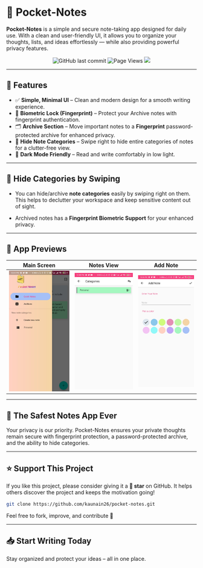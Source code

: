 # 📝 Pocket-Notes

**Pocket-Notes** is a simple and secure note-taking app designed for daily use. With a clean and user-friendly UI, it allows you to organize your thoughts, lists, and ideas effortlessly — while also providing powerful privacy features.
<div align="center">

![GitHub last commit](https://img.shields.io/github/last-commit/kaunain26/pocket-notes)
![Page Views](https://pageview.vercel.app/?github_user=pocket-notes)
<a href="mailto:nesar.kaunain@gmail.com"><img src="https://img.shields.io/badge/Gmail-EA4335.svg?logo=Gmail&logoColor=white"></a>

</div>

---

## 🚀 Features

- ✅ **Simple, Minimal UI** – Clean and modern design for a smooth writing experience.
- 🔐 **Biometric Lock (Fingerprint)** – Protect your Archive notes with fingerprint authentication.
- 🗂️ **Archive Section** – Move important notes to a **Fingerprint** password-protected archive for enhanced privacy.
- 🫣 **Hide Note Categories** – Swipe right to hide entire categories of notes for a clutter-free view.
- 🌙 **Dark Mode Friendly** – Read and write comfortably in low light.

---

## 📂 Hide Categories by Swiping

- You can hide/archive **note categories** easily by swiping right on them. This helps to declutter your workspace and keep sensitive content out of sight.

- Archived notes has a **Fingerprint Biometric Support** for your enhanced privacy.


---

## 📸 App Previews

| Main Screen | Notes View | Add Note |
|-------------|------------|----------|
| ![](Previews/Screenshot_2020-07-05-12-01-59-351_com.knesar.navigationdemoapp.jpg) | ![](Previews/Screenshot_2020-07-05-12-02-06-242_com.knesar.navigationdemoapp.jpg) | ![](Previews/Screenshot_2020-07-05-12-02-12-880_com.knesar.navigationdemoapp.jpg) |

---

## 🔐 The Safest Notes App Ever

Your privacy is our priority. Pocket-Notes ensures your private thoughts remain secure with fingerprint protection, a password-protected archive, and the ability to hide categories.

---

## ⭐ Support This Project

If you like this project, please consider giving it a **🌟 star** on GitHub. It helps others discover the project and keeps the motivation going!

```bash
git clone https://github.com/kaunain26/pocket-notes.git
```

Feel free to fork, improve, and contribute 🙌

---

## 📥 Start Writing Today

Stay organized and protect your ideas – all in one place.
